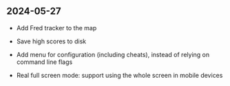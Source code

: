 ## 2024-05-27

* Add Fred tracker to the map

* Save high scores to disk

* Add menu for configuration (including cheats), instead of relying on command line flags

* Real full screen mode: support using the whole screen in mobile devices
